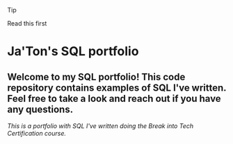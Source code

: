 > [!Tip]
Read this first

# **Ja'Ton's SQL portfolio**

## **Welcome to my SQL portfolio! This code repository contains examples of SQL I've written. Feel free to take a look and reach out if you have any questions.**

_This is a portfolio with SQL I've written doing the Break into Tech Certification course._
